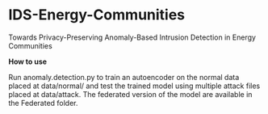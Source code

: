 # IDS-Energy-Communities
Towards Privacy-Preserving Anomaly-Based Intrusion Detection in Energy Communities

**How to use**

Run anomaly.detection.py to train an autoencoder on the normal data placed at data/normal/ and test the trained model using multiple attack files placed at data/attack. The federated version of the model are available in the Federated folder. 
